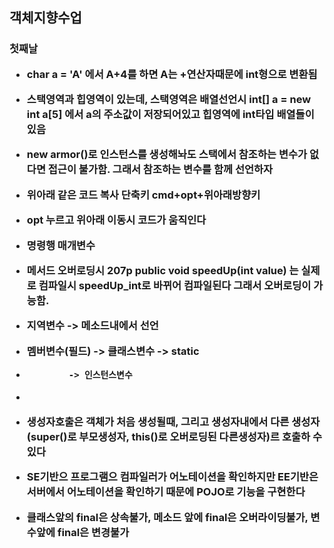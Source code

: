 <h2> 객체지향수업

<h3> 첫째날
  
* char a = 'A' 에서 A+4를 하면 A는 +연산자때문에 int형으로 변환됨
* 스택영역과 힙영역이 있는데, 스택영역은 배열선언시 int[] a = new int a[5] 에서 a의 주소값이 저장되어있고 힙영역에 int타입 배열들이 있음
* new armor()로 인스턴스를 생성해놔도 스택에서 참조하는 변수가 없다면 접근이 불가함. 그래서 참조하는 변수를 함께 선언하자
* 위아래 같은 코드 복사 단축키 cmd+opt+위아래방향키
* opt 누르고 위아래 이동시 코드가 움직인다
* 명령행 매개변수
* 메서드 오버로딩시 207p public void speedUp(int value) 는 실제로 컴파일시 speedUp_int로 바뀌어 컴파일된다 그래서 오버로딩이 가능함.
* 지역변수     -> 메소드내에서 선언
* 멤버변수(필드) -> 클래스변수 -> static
*             -> 인스턴스변수 
* 

* 생성자호출은 객체가 처음 생성될때, 그리고 생성자내에서 다른 생성자(super()로 부모생성자, this()로 오버로딩된 다른생성자)르 호출하 수 있다
* SE기반으 프로그램으 컴파일러가 어노테이션을 확인하지만 EE기반은 서버에서 어노테이션을 확인하기 때문에 POJO로 기능을 구현한다
* 클래스앞의 final은 상속불가, 메소드 앞에 final은 오버라이딩불가, 변수앞에 final은 변경불가
  
